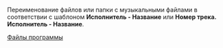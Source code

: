 Переименование файлов или папки с музыкальными файлами в соответствии с шаблоном **Исполнитель - Название** или **Номер трека. Исполнитель - Название**.

[Файлы программы](https://github.com/Aladser/SongRenamer/tree/main/SongRenamer2/bin/Debug)

